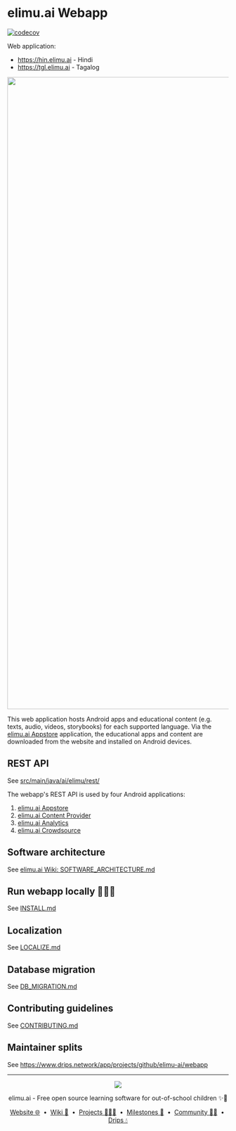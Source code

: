 # elimu.ai Webapp

[![codecov](https://codecov.io/gh/elimu-ai/webapp/branch/main/graph/badge.svg?token=T1F9OTQVOH)](https://codecov.io/gh/elimu-ai/webapp)

Web application:

 * https://hin.elimu.ai - Hindi
 * https://tgl.elimu.ai - Tagalog

<img width="1438" src="https://user-images.githubusercontent.com/15718174/84895085-673fa100-b0d4-11ea-81b9-e53f4be7a31a.png">

This web application hosts Android apps and educational content (e.g. texts, audio, videos, storybooks) for each supported language. Via the [elimu.ai Appstore](https://github.com/elimu-ai/appstore) application, the educational apps and content are downloaded from the website and installed on Android devices.

## REST API

See [src/main/java/ai/elimu/rest/](src/main/java/ai/elimu/rest/)

The webapp's REST API is used by four Android applications:
  1. [elimu.ai Appstore](https://github.com/elimu-ai/appstore)
  1. [elimu.ai Content Provider](https://github.com/elimu-ai/content-provider)
  1. [elimu.ai Analytics](https://github.com/elimu-ai/analytics)
  1. [elimu.ai Crowdsource](https://github.com/elimu-ai/crowdsource)

## Software architecture

See [elimu.ai Wiki: SOFTWARE_ARCHITECTURE.md](https://github.com/elimu-ai/wiki/blob/main/SOFTWARE_ARCHITECTURE.md)

## Run webapp locally 👩🏽‍💻

See [INSTALL.md](INSTALL.md)

## Localization

See [LOCALIZE.md](LOCALIZE.md)

## Database migration

See [DB_MIGRATION.md](DB_MIGRATION.md)

## Contributing guidelines

See [CONTRIBUTING.md](CONTRIBUTING.md)

## Maintainer splits

See https://www.drips.network/app/projects/github/elimu-ai/webapp

---

<p align="center">
  <img src="https://github.com/elimu-ai/webapp/blob/main/src/main/webapp/static/img/logo-text-256x78.png" />
</p>
<p align="center">
  elimu.ai - Free open source learning software for out-of-school children ✨🚀
</p>
<p align="center">
  <a href="https://elimu.ai">Website 🌐</a>
  &nbsp;•&nbsp;
  <a href="https://github.com/elimu-ai/wiki#readme">Wiki 📃</a>
  &nbsp;•&nbsp;
  <a href="https://github.com/orgs/elimu-ai/projects?query=is%3Aopen">Projects 👩🏽‍💻</a>
  &nbsp;•&nbsp;
  <a href="https://github.com/elimu-ai/wiki/milestones">Milestones 🎯</a>
  &nbsp;•&nbsp;
  <a href="https://github.com/elimu-ai/wiki#open-source-community">Community 👋🏽</a>
  &nbsp;•&nbsp;
  <a href="https://www.drips.network/app/drip-lists/41305178594442616889778610143373288091511468151140966646158126636698">Drips 💧</a>
</p>
